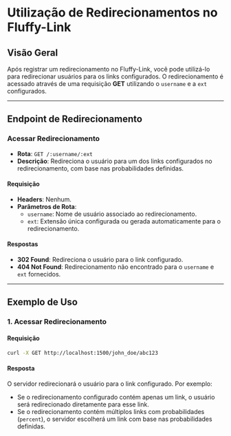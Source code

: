 # Utilização de Redirecionamentos no Fluffy-Link

## Visão Geral

Após registrar um redirecionamento no Fluffy-Link, você pode utilizá-lo para redirecionar usuários para os links configurados. O redirecionamento é acessado através de uma requisição **GET** utilizando o `username` e a `ext` configurados.

---

## Endpoint de Redirecionamento

### **Acessar Redirecionamento**

- **Rota**: `GET /:username/:ext`
- **Descrição**: Redireciona o usuário para um dos links configurados no redirecionamento, com base nas probabilidades definidas.

#### Requisição

- **Headers**: Nenhum.
- **Parâmetros de Rota**:
  - `username`: Nome de usuário associado ao redirecionamento.
  - `ext`: Extensão única configurada ou gerada automaticamente para o redirecionamento.

#### Respostas

- **302 Found**: Redireciona o usuário para o link configurado.
- **404 Not Found**: Redirecionamento não encontrado para o `username` e `ext` fornecidos.

---

## Exemplo de Uso

### 1. **Acessar Redirecionamento**

#### Requisição

```sh
curl -X GET http://localhost:1500/john_doe/abc123
```

#### Resposta

O servidor redirecionará o usuário para o link configurado. Por exemplo:

* Se o redirecionamento configurado contém apenas um link, o usuário será redirecionado diretamente para esse link.
* Se o redirecionamento contém múltiplos links com probabilidades (`percent`), o servidor escolherá um link com base nas probabilidades definidas.
